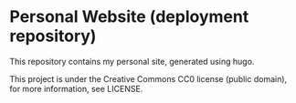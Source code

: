 # Personal Website (deployment repository)

This repository contains my personal site, generated using hugo.

This project is under the Creative Commons CC0 license (public domain), for more information, see LICENSE.
